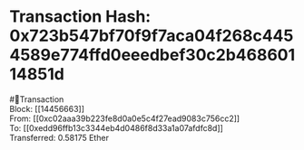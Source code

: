 
Transaction Hash: 0x723b547bf70f9f7aca04f268c4454589e774ffd0eeedbef30c2b46860114851d
====================================================================================
  
#💸Transaction  
Block: [[14456663]]  
From: [[0xc02aaa39b223fe8d0a0e5c4f27ead9083c756cc2]]  
To: [[0xedd96ffb13c3344eb4d0486f8d33a1a07afdfc8d]]  
Transferred: 0.58175 Ether